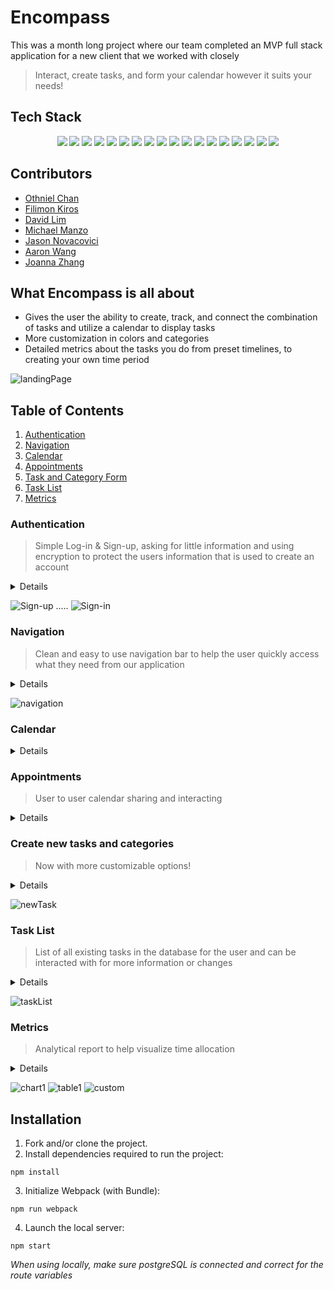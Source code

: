 # Encompass
This was a month long project where our team completed an MVP full stack application for a new client that we worked with closely
> Interact, create tasks, and form your calendar however it suits your needs!

## Tech Stack

<div align='center'>

<img src="https://img.shields.io/badge/-ReactJs-61DAFB?logo=react&style=for-the-badge&logoColor=black">
<img src="https://shields.io/badge/Jest-C21325?logo=jest&logoColor=white&style=for-the-badge">
<img src="https://shields.io/badge/PostgreSQL-4169E1?logo=postgresql&logoColor=white&style=for-the-badge">
<img src="https://shields.io/badge/Babel-F9DC3E?logo=babel&logoColor=black&style=for-the-badge">
<img src="https://shields.io/badge/Node-339933?logo=node.js&logoColor=black&style=for-the-badge">
<img src="https://shields.io/badge/JavaScript-F7DF1E?logo=javascript&logoColor=black&style=for-the-badge">
<img src="https://shields.io/badge/Express-000000?logo=express&logoColor=white&style=for-the-badge">
<img src="https://shields.io/badge/Jquery-0769AD?logo=jquery&logoColor=white&style=for-the-badge">
<img src="https://shields.io/badge/Webpack-8DD6F9?logo=webpack&logoColor=black&style=for-the-badge">
<img src="https://shields.io/badge/Axios-5A29E4?logo=axios&logoColor=white&style=for-the-badge">
<img src="https://shields.io/badge/.Env-ECD53F?logo=.env&logoColor=black&style=for-the-badge">
<img src="https://shields.io/badge/MaterialUI-007FFF?logo=mui&logoColor=white&style=for-the-badge">
<img src="https://shields.io/badge/Passport-34E27A?logo=passport&logoColor=white&style=for-the-badge">
<img src="https://shields.io/badge/Swiper-6332F6?logo=swiper&logoColor=white&style=for-the-badge">
<img src="https://shields.io/badge/Npm-CB3837?logo=npm&logoColor=white&style=for-the-badge">
<img src="https://shields.io/badge/Reacttestinglibrary-E33332?logo=TestingLibrary&logoColor=white&style=for-the-badge">
<img src="https://shields.io/badge/Fullcalendar-0088CC?&&style=for-the-badge">
<img src="https://shields.io/badge/Formik-2C3454?&&style=for-the-badge">
 
</div>

## Contributors
- [Othniel Chan](https://github.com/othnielhr)
- [Filimon Kiros](https://github.com/FilimonK-Git)
- [David Lim](https://github.com/davidlim7223)
- [Michael Manzo](https://github.com/mpmanzo)
- [Jason Novacovici](https://github.com/JNovacovici)
- [Aaron Wang](https://github.com/Aaronw7)
- [Joanna Zhang](https://github.com/lyonqingmango)

## What Encompass is all about
- Gives the user the ability to create, track, and connect the combination of tasks and utilize a calendar to display tasks
- More customization in colors and categories
- Detailed metrics about the tasks you do from preset timelines, to creating your own time period

![landingPage](https://media.giphy.com/media/D1aIZBiOWyM9gdNhjM/giphy.gif)

## Table of Contents
1. [Authentication](#authentication)
2. [Navigation](#navigation)
3. [Calendar](#calendar)
4. [Appointments](#appointments)
5. [Task and Category Form](#create-new-tasks-and-categories)
6. [Task List](#task-list)
7. [Metrics](#metrics)

### Authentication
> Simple Log-in & Sign-up, asking for little information and using encryption to protect the users information that is used to create an account

<Details>

* Leveraging Postgres' hashing and salting to protect user information
* Offer cookies / localstorage to keep user logged in
* Using native alerts to inform the user when their information is incorrect 

</Details>
 
![Sign-up](https://media.giphy.com/media/s9dL1P50Hg7BUd18L1/giphy.gif) ..... ![Sign-in](https://media.giphy.com/media/LdeCiV68ix6UiYxiLm/giphy.gif)

### Navigation
> Clean and easy to use navigation bar to help the user quickly access what they need from our application

<Details>

* Home Icon: Takes you back to the main page of the calendar (as a signed in user)
* Checkmark Icon: Takes you to the main view of all tasks and the forms to create new tasks or categories
* Bar Chart Icon: Takes you to the metrics for a more detailed look about your tasks and categories
* Exit Icon: Logs off the user and redirects to the landing page that is displayed for non-logged in users
 
</Details>

![navigation](https://media.giphy.com/media/CXm2mWH5T4lBzd0kna/giphy.gif)

### Calendar
>

<Details>



</Details>

### Appointments
> User to user calendar sharing and interacting

<Details>

* Provides users with an icon button which opens a modal to add appointments onto their calendar.
* Offers two icon buttons for tasks or appointments calendar to be shared to other users via the provided link.
* On viewing the shared appointments calendar, other users may book available appointments which automatically adds the event to their calendar.

</Details>

### Create new tasks and categories
> Now with more customizable options!

<Details>

* Powered by Formik, allow the user to name their task, choose and create categories, give it a set time, and extra description if needed
* Customizable categories where you can give the new category name a color you can identify with and recognize when looking quickly at your calendar
* Instant feedback on the creation of new cateogires and tasks, no reload required from the user

</Details>

![newTask](https://media.giphy.com/media/2g4chBn3c627qewSXy/giphy.gif)


### Task List
> List of all existing tasks in the database for the user and can be interacted with for more information or changes

<Details>

* Filter tasks based on complete or incomplete, with the ability to reset back to showing all tasks
* Checkmark boxes to easily showcase which tasks are considered complete. Can be interacted with to update in real time if they are complete or incomplete
* Comment bubble icon is interactable to have a pop up modle showcase more information about the task, as well as delete the task if the user chooses to do so
* Any tasks not 'scheduled' with a start time will show up by the calendar with matching color related to the category and color the user specified

</Details>

![taskList](https://media.giphy.com/media/8OHsGiHA2xsRC1S5F3/giphy.gif)


### Metrics
> Analytical report to help visualize time allocation

<Details>

* Offers a downloadable (PDF) report metrics of completed tasks
* Customizable by time frame and categories list
* Descriptive text indicating the number of tasks completed, including aggreate duration taken
* Pie chart displays time percentage allocated per category (chart legend clickable to add/remove a category from chart)
* Upon a specific category elected, bar chart displays time (in min) taken to complete each task in the category
* A sortable table showing a list of completed tasks with an editable duration's column (user can update the time spent on tasks)


</Details>

![chart1](https://media.giphy.com/media/uQM8jJle9tzRdG1ZE9/giphy.gif) ![table1](https://media.giphy.com/media/2sVBiaT5i4CSI9orFK/giphy.gif) ![custom](https://media.giphy.com/media/qQIHFO3lPHhevfFptZ/giphy.gif)

## Installation
1. Fork and/or clone the project.
2. Install dependencies required to run the project:
```
npm install
```
3. Initialize Webpack (with Bundle):
```
npm run webpack
```
4. Launch the local server:
```
npm start
```
*When using locally, make sure postgreSQL is connected and correct for the route variables*
